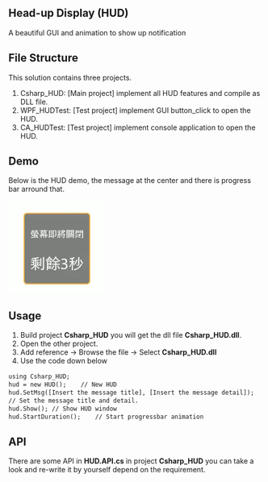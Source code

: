 ## Head-up Display (HUD)
A beautiful GUI and animation to show up notification

## File Structure
This solution contains three projects.
  1. Csharp_HUD: [Main project] implement all HUD features and compile as DLL file.
  2. WPF_HUDTest: [Test project] implement GUI button_click to open the HUD.
  3. CA_HUDTest: [Test project] implement console application to open the HUD.

## Demo
Below is the HUD demo, the message at the center and there is progress bar arround that.

![Demo](images/demo.gif)

## Usage
  1. Build project **Csharp_HUD** you will get the dll file **Csharp_HUD.dll**.
  2. Open the other project.
  3. Add reference -> Browse the file -> Select **Csharp_HUD.dll**
  4. Use the code down below
```<C#>
using Csharp_HUD;
hud = new HUD();	// New HUD
hud.SetMsg([Insert the message title], [Insert the message detail]);	// Set the message title and detail.
hud.Show();	// Show HUD window
hud.StartDuration();	// Start progressbar animation
```

## API
There are some API in **HUD.API.cs** in project **Csharp_HUD** you can take a look and re-write it by yourself depend on the requirement.